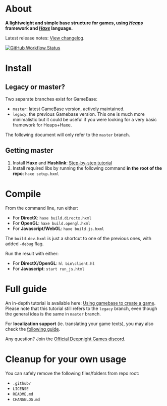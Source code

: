 # About

**A lightweight and simple base structure for games, using *[Heaps](https://heaps.io)* framework  and *[Haxe](https://haxe.org)* language.**

Latest release notes: [View changelog](CHANGELOG.md).

[![GitHub Workflow Status](https://img.shields.io/github/workflow/status/deepnight/gameBase/Test%20JS%20build)](https://github.com/deepnight/gameBase/actions)


# Install

## Legacy or master?

Two separate branches exist for GameBase:

 - `master`: latest GameBase version, actively maintained.
 - `legacy`: the previous Gamebase version. This one is much more minimalistic but it could be useful if you were looking for a very basic framework for Heaps+Haxe.

The following document will only refer to the `master` branch.

## Getting master

 1. Install **Haxe** and **Hashlink**: [Step-by-step tutorial](https://deepnight.net/tutorial/a-quick-guide-to-installing-haxe/)
 2. Install required libs by running the following command **in the root of the repo**: `haxe setup.hxml`

# Compile

From the command line, run either:

 - For **DirectX**: `haxe build.directx.hxml`
 - For **OpenGL**: `haxe build.opengl.hxml`
 - For **Javascript/WebGL**: `haxe build.js.hxml`

The `build.dev.hxml` is just a shortcut to one of the previous ones, with added `-debug` flag.

Run the result with either:

 - For **DirectX/OpenGL**: `hl bin\client.hl`
 - For **Javascript**: `start run_js.html`

# Full guide

An in-depth tutorial is available here: [Using gamebase to create a game](https://deepnight.net/tutorial/using-my-gamebase-to-create-a-heaps-game/). Please note that this tutorial still refers to the `legacy` branch, even though the general idea is the same in `master` branch.

For **localization support** (ie. translating your game texts), you may also check the [following guide](https://deepnight.net/tutorial/part-4-localize-texts-using-po-files/).

Any question? Join the [Official Deepnight Games discord](https://deepnight.net/go/discord).

# Cleanup for your own usage

You can safely remove the following files/folders from repo root:

- `.github/`
- `LICENSE`
- `README.md`
- `CHANGELOG.md`
